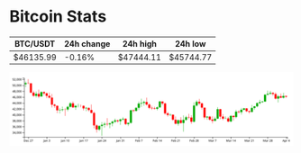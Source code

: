 # Bitcoin Stats

BTC/USDT|24h change|24h high|24h low|
|---|---|---|---|
|$46135.99|-0.16%|$47444.11|$45744.77|

<img src="./chart.svg">
